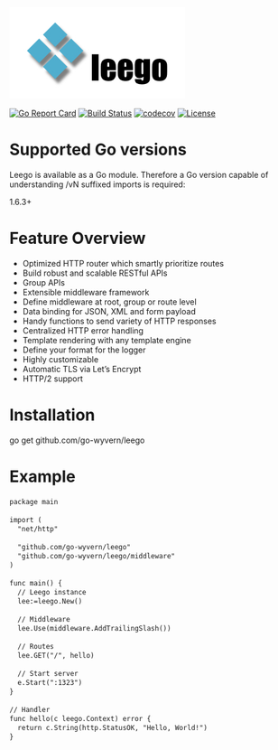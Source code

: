 ![leego](.github/leego.jpeg?raw=true)

[![Go Report Card](https://goreportcard.com/badge/github.com/go-wyvern/leego)](https://goreportcard.com/report/github.com/go-wyvern/leego)
[![Build Status](https://api.travis-ci.org/go-wyvern/leego.svg?branch=master)](https://travis-ci.org/github/go-wyvern/leego)
[![codecov](https://codecov.io/gh/go-wyvern/leego/branch/master/graph/badge.svg)](https://codecov.io/gh/go-wyvern/leego)
[![License](http://img.shields.io/badge/license-mit-blue.svg?style=flat-square)](https://raw.githubusercontent.com/go-wyvern/leego/master/LICENSE)

# Supported Go versions

Leego is available as a Go module. Therefore a Go version capable of understanding /vN suffixed imports is required:

1.6.3+

# Feature Overview

- Optimized HTTP router which smartly prioritize routes
- Build robust and scalable RESTful APIs
- Group APIs
- Extensible middleware framework
- Define middleware at root, group or route level
- Data binding for JSON, XML and form payload
- Handy functions to send variety of HTTP responses
- Centralized HTTP error handling
- Template rendering with any template engine
- Define your format for the logger
- Highly customizable
- Automatic TLS via Let’s Encrypt
- HTTP/2 support

# Installation

go get github.com/go-wyvern/leego

# Example

```
package main

import (
  "net/http"

  "github.com/go-wyvern/leego"
  "github.com/go-wyvern/leego/middleware"
)

func main() {
  // Leego instance
  lee:=leego.New()

  // Middleware
  lee.Use(middleware.AddTrailingSlash())

  // Routes
  lee.GET("/", hello)

  // Start server
  e.Start(":1323")
}

// Handler
func hello(c leego.Context) error {
  return c.String(http.StatusOK, "Hello, World!")
}
```